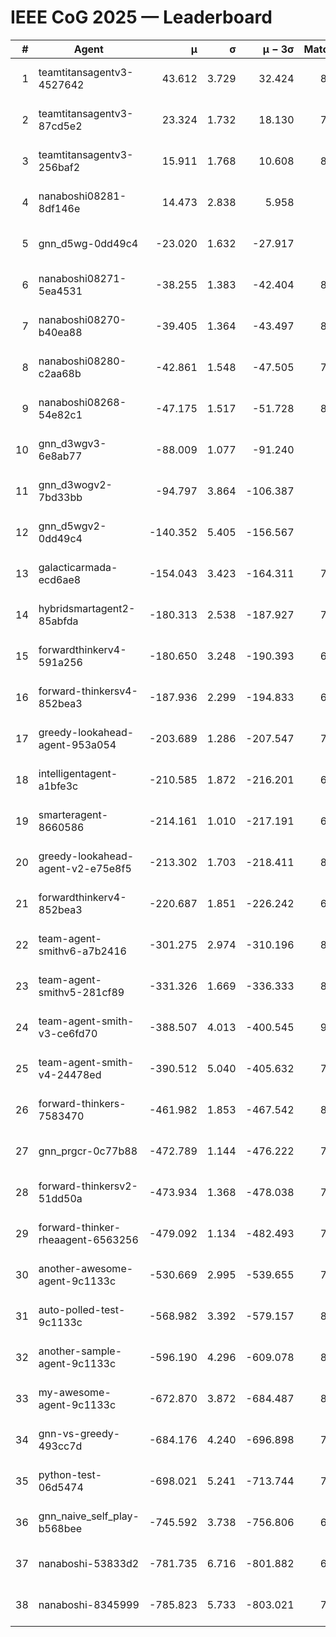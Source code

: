 # IEEE CoG 2025 — Leaderboard

| # | Agent | μ | σ | μ − 3σ | Matches | Updated |
|---:|---|---:|---:|---:|---:|---|
| 1 | teamtitansagentv3-4527642 | 43.612 | 3.729 | 32.424 | 8616 | 2025-08-30 20:40 |
| 2 | teamtitansagentv3-87cd5e2 | 23.324 | 1.732 | 18.130 | 7758 | 2025-08-30 20:40 |
| 3 | teamtitansagentv3-256baf2 | 15.911 | 1.768 | 10.608 | 8314 | 2025-08-30 20:40 |
| 4 | nanaboshi08281-8df146e | 14.473 | 2.838 | 5.958 | 356 | 2025-08-30 20:40 |
| 5 | gnn_d5wg-0dd49c4 | -23.020 | 1.632 | -27.917 | 180 | 2025-08-30 20:40 |
| 6 | nanaboshi08271-5ea4531 | -38.255 | 1.383 | -42.404 | 8438 | 2025-08-30 20:40 |
| 7 | nanaboshi08270-b40ea88 | -39.405 | 1.364 | -43.497 | 8480 | 2025-08-30 20:40 |
| 8 | nanaboshi08280-c2aa68b | -42.861 | 1.548 | -47.505 | 7818 | 2025-08-30 20:40 |
| 9 | nanaboshi08268-54e82c1 | -47.175 | 1.517 | -51.728 | 8040 | 2025-08-30 20:40 |
| 10 | gnn_d3wgv3-6e8ab77 | -88.009 | 1.077 | -91.240 | 238 | 2025-08-30 20:40 |
| 11 | gnn_d3wogv2-7bd33bb | -94.797 | 3.864 | -106.387 | 350 | 2025-08-30 20:40 |
| 12 | gnn_d5wgv2-0dd49c4 | -140.352 | 5.405 | -156.567 | 286 | 2025-08-30 20:40 |
| 13 | galacticarmada-ecd6ae8 | -154.043 | 3.423 | -164.311 | 7840 | 2025-08-30 20:40 |
| 14 | hybridsmartagent2-85abfda | -180.313 | 2.538 | -187.927 | 7133 | 2025-08-30 20:40 |
| 15 | forwardthinkerv4-591a256 | -180.650 | 3.248 | -190.393 | 6913 | 2025-08-30 20:40 |
| 16 | forward-thinkersv4-852bea3 | -187.936 | 2.299 | -194.833 | 6585 | 2025-08-30 20:40 |
| 17 | greedy-lookahead-agent-953a054 | -203.689 | 1.286 | -207.547 | 7484 | 2025-08-30 20:40 |
| 18 | intelligentagent-a1bfe3c | -210.585 | 1.872 | -216.201 | 6944 | 2025-08-30 20:40 |
| 19 | smarteragent-8660586 | -214.161 | 1.010 | -217.191 | 6627 | 2025-08-30 20:40 |
| 20 | greedy-lookahead-agent-v2-e75e8f5 | -213.302 | 1.703 | -218.411 | 8416 | 2025-08-30 20:40 |
| 21 | forwardthinkerv4-852bea3 | -220.687 | 1.851 | -226.242 | 6814 | 2025-08-30 20:40 |
| 22 | team-agent-smithv6-a7b2416 | -301.275 | 2.974 | -310.196 | 8460 | 2025-08-30 20:40 |
| 23 | team-agent-smithv5-281cf89 | -331.326 | 1.669 | -336.333 | 8680 | 2025-08-30 20:40 |
| 24 | team-agent-smith-v3-ce6fd70 | -388.507 | 4.013 | -400.545 | 9278 | 2025-08-30 20:40 |
| 25 | team-agent-smith-v4-24478ed | -390.512 | 5.040 | -405.632 | 7938 | 2025-08-30 20:40 |
| 26 | forward-thinkers-7583470 | -461.982 | 1.853 | -467.542 | 8040 | 2025-08-30 20:40 |
| 27 | gnn_prgcr-0c77b88 | -472.789 | 1.144 | -476.222 | 7630 | 2025-08-30 20:40 |
| 28 | forward-thinkersv2-51dd50a | -473.934 | 1.368 | -478.038 | 7450 | 2025-08-30 20:40 |
| 29 | forward-thinker-rheaagent-6563256 | -479.092 | 1.134 | -482.493 | 7242 | 2025-08-30 20:40 |
| 30 | another-awesome-agent-9c1133c | -530.669 | 2.995 | -539.655 | 7780 | 2025-08-30 20:40 |
| 31 | auto-polled-test-9c1133c | -568.982 | 3.392 | -579.157 | 8260 | 2025-08-30 20:40 |
| 32 | another-sample-agent-9c1133c | -596.190 | 4.296 | -609.078 | 8460 | 2025-08-30 20:40 |
| 33 | my-awesome-agent-9c1133c | -672.870 | 3.872 | -684.487 | 8140 | 2025-08-30 20:40 |
| 34 | gnn-vs-greedy-493cc7d | -684.176 | 4.240 | -696.898 | 7000 | 2025-08-30 20:40 |
| 35 | python-test-06d5474 | -698.021 | 5.241 | -713.744 | 7080 | 2025-08-30 20:40 |
| 36 | gnn_naive_self_play-b568bee | -745.592 | 3.738 | -756.806 | 6920 | 2025-08-30 20:40 |
| 37 | nanaboshi-53833d2 | -781.735 | 6.716 | -801.882 | 6180 | 2025-08-30 20:40 |
| 38 | nanaboshi-8345999 | -785.823 | 5.733 | -803.021 | 7230 | 2025-08-30 20:40 |
